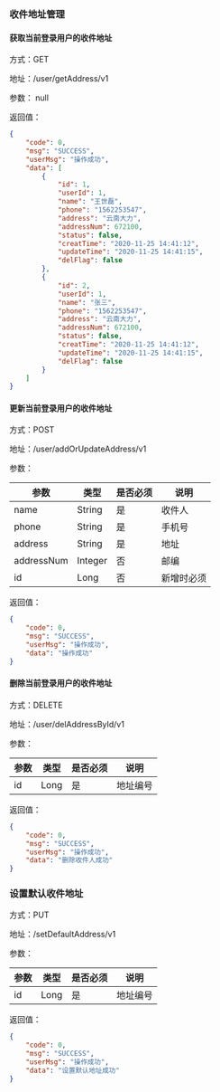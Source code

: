 ### 收件地址管理

#### 获取当前登录用户的收件地址
方式：GET

地址：/user/getAddress/v1

参数： null

返回值：
```json
{
    "code": 0,
    "msg": "SUCCESS",
    "userMsg": "操作成功",
    "data": [
        {
            "id": 1,
            "userId": 1,
            "name": "王世磊",
            "phone": "1562253547",
            "address": "云南大力",
            "addressNum": 672100,
            "status": false,
            "creatTime": "2020-11-25 14:41:12",
            "updateTime": "2020-11-25 14:41:15",
            "delFlag": false
        },
        {
            "id": 2,
            "userId": 1,
            "name": "张三",
            "phone": "1562253547",
            "address": "云南大力",
            "addressNum": 672100,
            "status": false,
            "creatTime": "2020-11-25 14:41:12",
            "updateTime": "2020-11-25 14:41:15",
            "delFlag": false
        }
    ]
}
```



#### 更新当前登录用户的收件地址
方式：POST

地址：/user/addOrUpdateAddress/v1  

参数： 

|参数|类型|是否必须|说明|
|---|---|---|---|
|name|String|是|收件人|
|phone|String|是|手机号|
|address|String|是|地址|
|addressNum|Integer|否|邮编|
|id|Long|否|新增时必须|

返回值：
```json
{
    "code": 0,
    "msg": "SUCCESS",
    "userMsg": "操作成功",
    "data": "操作成功"
}
```

#### 删除当前登录用户的收件地址
方式：DELETE

地址：/user/delAddressById/v1

参数： 

|参数|类型|是否必须|说明|
|---|---|---|---|
|id|Long|是|地址编号|

返回值：
```json
{
    "code": 0,
    "msg": "SUCCESS",
    "userMsg": "操作成功",
    "data": "删除收件人成功"
}
```

### 设置默认收件地址
方式：PUT

地址：/setDefaultAddress/v1

参数： 

|参数|类型|是否必须|说明|
|---|---|---|---|
|id|Long|是|地址编号|

返回值：
```json
{
    "code": 0,
    "msg": "SUCCESS",
    "userMsg": "操作成功",
    "data": "设置默认地址成功"
}
```